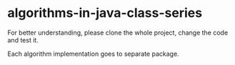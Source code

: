 # algorithms-in-java-class-series

For better understanding, please clone the whole project, change the code and test it. 

Each algorithm implementation goes to separate package.